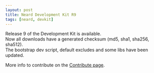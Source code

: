 ```yaml
---
layout: post
title: Neard Development Kit R9
tags: [neard, devkit]
---
```


Release 9 of the Development Kit is available.<br />
Now all downloads have a generated checksum (md5, sha1, sha256, sha512).<br />
The bootstrap dev script, default excludes and some libs have been updated.

More info to contribute on the [Contribute page](/doc/contribute).